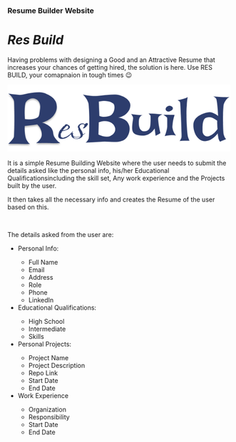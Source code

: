 <h3>Resume Builder Website</h3> 
<h1><b><i>Res Build</i></b></h1>
<p>Having problems with designing a Good and an Attractive Resume that increases your chances of getting hired, the solution is here. Use RES BUILD, your comapnaion in tough times &#128521;</p>
<img src="Logo Design.png" width='500' height ='150' alt="Company Logo">
<p>It is a simple Resume Building Website where the user needs to submit the details asked like the personal info, his/her Educational Qualificationsincluding the skill set, Any work experience and the Projects built by the user.</p>
<p>It then takes all the necessary info and creates the Resume of the user based on this.</p><br>
<p>The details asked from the user are:</p>
<ul>
  <li>Personal Info: </li>
  <ul>
    <li>Full Name</li>
    <li>Email</li>
    <li>Address</li>
    <li>Role</li>
    <li>Phone</li>
    <li>LinkedIn</li>
  </ul>
  <li>Educational Qualifications:</li>
  <ul>
    <li>High School</li>
    <li>Intermediate</li>
    <li>Skills</li>
  </ul>
  <li>Personal Projects:</li>
  <ul>
    <li>Project Name</li>
    <li>Project Description</li>
    <li>Repo Link</li>
    <li>Start Date</li>
    <li>End Date</li>
  </ul>
  <li>Work Experience</li>
  <ul>
    <li>Organization</li>
    <li>Responsibility</li>
    <li>Start Date</li>
    <li>End Date</li>
  </ul>
</ul>
